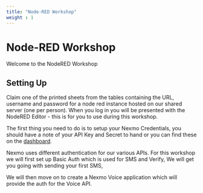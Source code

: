 ```yaml
---
title: "Node-RED Workshop"
weight : 1
---
```

# Node-RED Workshop
Welcome to the NodeRED Workshop 


## Setting Up
Claim one of the printed sheets from the tables containing the URL, username and password for a node red instance hosted on our shared server (one per person). When you log in you will be presented with the NodeRED Editor - this is for you to use during this workshop.

The first thing you need to do is to setup your Nexmo Credentials, you should have a note of your API Key and Secret to hand or you can find these on the [dashboard](https://dashboard.nexmo.com).

Nexmo uses different authentication for our various APIs. For this workshop we will first set up Basic Auth which is used for SMS and Verify, We will get you going with sending your first SMS,

We will then move on to  create a Nexmo Voice application which will provide the auth for the Voice API.



